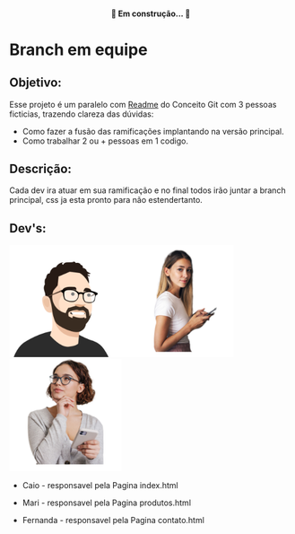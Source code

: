 <h4 align="center"> 
	🚀 Em construção...  🚧
</h4>

# Branch em equipe
## Objetivo:
Esse projeto é um paralelo com <a href="https://github.com/keelvinreis/conceitos-Git/blob/master/Readme.md">Readme</a> do Conceito Git com 3 pessoas ficticias, trazendo clareza das dúvidas:
*  Como fazer a fusão das ramificações implantando na versão principal.
* Como trabalhar 2 ou + pessoas em 1 codigo. 
 
## Descrição:
Cada dev ira atuar em sua ramificação e no final todos irão juntar a branch principal, css ja esta pronto para não estendertanto.
 ## Dev's:
 
<img src="./Devs/Caio.png" width="200px"><img src="./Devs/Mari.png" width="200px"><img src="./Devs/Fernanda.png" width="200px">

* Caio - responsavel pela Pagina index.html

* Mari - responsavel pela Pagina produtos.html



 * Fernanda - responsavel pela Pagina contato.html
 
